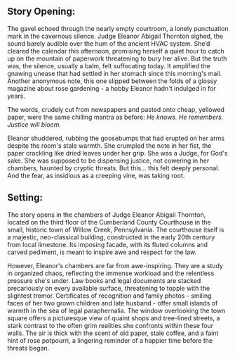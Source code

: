 ## Story Opening:

The gavel echoed through the nearly empty courtroom, a lonely punctuation mark in the cavernous silence. Judge Eleanor Abigail Thornton sighed, the sound barely audible over the hum of the ancient HVAC system. She’d cleared the calendar this afternoon, promising herself a quiet hour to catch up on the mountain of paperwork threatening to bury her alive. But the truth was, the silence, usually a balm, felt suffocating today. It amplified the gnawing unease that had settled in her stomach since this morning's mail. Another anonymous note, this one slipped between the folds of a glossy magazine about rose gardening - a hobby Eleanor hadn't indulged in for years.

The words, crudely cut from newspapers and pasted onto cheap, yellowed paper, were the same chilling mantra as before: *He knows. He remembers. Justice will bloom.*

Eleanor shuddered, rubbing the goosebumps that had erupted on her arms despite the room's stale warmth. She crumpled the note in her fist, the paper crackling like dried leaves under her grip. She was a Judge, for God's sake. She was supposed to be dispensing justice, not cowering in her chambers, haunted by cryptic threats. But this… this felt deeply personal. And the fear, as insidious as a creeping vine, was taking root.

## Setting:

The story opens in the chambers of Judge Eleanor Abigail Thornton, located on the third floor of the Cumberland County Courthouse in the small, historic town of Willow Creek, Pennsylvania. The courthouse itself is a majestic, neo-classical building, constructed in the early 20th century from local limestone. Its imposing facade, with its fluted columns and carved pediment, is meant to inspire awe and respect for the law.

However, Eleanor's chambers are far from awe-inspiring. They are a study in organized chaos, reflecting the immense workload and the relentless pressure she's under. Law books and legal documents are stacked precariously on every available surface, threatening to topple with the slightest tremor. Certificates of recognition and family photos - smiling faces of her two grown children and late husband - offer small islands of warmth in the sea of legal paraphernalia. The window overlooking the town square offers a picturesque view of quaint shops and tree-lined streets, a stark contrast to the often grim realities she confronts within these four walls. The air is thick with the scent of old paper, stale coffee, and a faint hint of rose potpourri, a lingering reminder of a happier time before the threats began.
